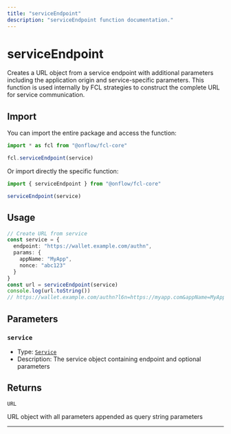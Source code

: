 ```yaml
---
title: "serviceEndpoint"
description: "serviceEndpoint function documentation."
---
```


<!-- THIS DOCUMENT IS AUTO-GENERATED FROM [onflow/fcl-core/src/current-user/exec-service/strategies/utils/service-endpoint.ts](https://github.com/onflow/fcl-js/tree/master/packages/fcl-core/src/current-user/exec-service/strategies/utils/service-endpoint.ts). DO NOT EDIT MANUALLY -->

# serviceEndpoint

Creates a URL object from a service endpoint with additional parameters including
the application origin and service-specific parameters. This function is used internally by
FCL strategies to construct the complete URL for service communication.

## Import

You can import the entire package and access the function:

```typescript
import * as fcl from "@onflow/fcl-core"

fcl.serviceEndpoint(service)
```

Or import directly the specific function:

```typescript
import { serviceEndpoint } from "@onflow/fcl-core"

serviceEndpoint(service)
```

## Usage

```typescript
// Create URL from service
const service = {
  endpoint: "https://wallet.example.com/authn",
  params: {
    appName: "MyApp",
    nonce: "abc123"
  }
}
const url = serviceEndpoint(service)
console.log(url.toString())
// https://wallet.example.com/authn?l6n=https://myapp.com&appName=MyApp&nonce=abc123
```

## Parameters

### `service` 


- Type: [`Service`](../types#service)
- Description: The service object containing endpoint and optional parameters


## Returns

`URL`


URL object with all parameters appended as query string parameters

---